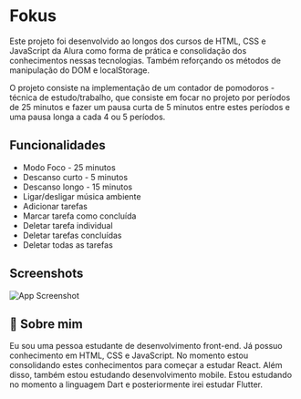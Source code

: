 
# Fokus

Este projeto foi desenvolvido ao longos dos cursos de HTML, CSS e JavaScript da Alura como forma de prática e consolidação dos conhecimentos nessas tecnologias. Também reforçando os métodos de manipulação do DOM e localStorage.

O projeto consiste na implementação de um contador de pomodoros - técnica de estudo/trabalho, que consiste em focar no projeto por períodos de 25 minutos e fazer um pausa curta de 5 minutos entre estes períodos e uma pausa longa a cada 4 ou 5 períodos.




## Funcionalidades

- Modo Foco - 25 minutos
- Descanso curto - 5 minutos
- Descanso longo - 15 minutos
- Ligar/desligar música ambiente
- Adicionar tarefas
- Marcar tarefa como concluída
- Deletar tarefa individual
- Deletar tarefas concluídas
- Deletar todas as tarefas


## Screenshots

![App Screenshot](https://pasteboard.co/ViAlbyCuizOC.jpg)


## 🚀 Sobre mim
Eu sou uma pessoa estudante de desenvolvimento front-end. Já possuo conhecimento em HTML, CSS e JavaScript. No momento estou consolidando estes conhecimentos para começar a estudar React.
Além disso, também estou estudando desenvolvimento mobile. Estou estudando no momento a linguagem Dart e posteriormente irei estudar Flutter.

